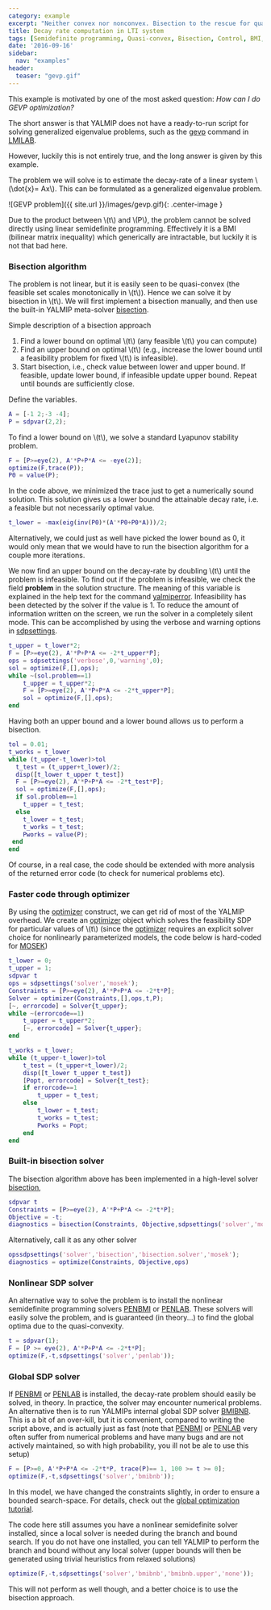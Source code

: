 ```yaml
---
category: example
excerpt: "Neither convex nor nonconvex. Bisection to the rescue for quasi-convex semidefinite program."
title: Decay rate computation in LTI system
tags: [Semidefinite programming, Quasi-convex, Bisection, Control, BMI, Bilinear matrix inequality, Generalized eigenvalue problem, GEVP]
date: '2016-09-16'
sidebar:
  nav: "examples"
header:
  teaser: "gevp.gif"
---
```


This example is motivated by one of the most asked question: *How can I do GEVP optimization?*

The short answer is that YALMIP does not have a ready-to-run script for solving generalized eigenvalue problems, such as the [gevp](http://www.mathworks.com/access/helpdesk/help/toolbox/robust/gevp.html) command in [LMILAB](/solver/lmilab).

However, luckily this is not entirely true, and the long answer is given by this example.

The problem we will solve is to estimate the decay-rate of a linear system  \\(\dot{x}= Ax\\). This can be formulated as a generalized eigenvalue problem.

![GEVP problem]({{ site.url }}/images/gevp.gif){: .center-image }

Due to the product between \\(t\\) and \\(P\\), the problem cannot be solved directly using linear semidefinite programming. Effectively it is a BMI (bilinear matrix inequality) which generically are intractable, but luckily it is not that bad here.

### Bisection algorithm

The problem is not linear, but it is easily seen to be quasi-convex (the feasible set scales monotonically in \\(t\\)). Hence we can solve it by bisection in \\(t\\). We will first implement a bisection manually, and then use the built-in YALMIP meta-solver [bisection](/command/bisection).

Simple description of a bisection approach

1. Find a lower bound on optimal \\(t\\) (any feasible \\(t\\) you can compute)
2. Find an upper bound on optimal \\(t\\) (e.g., increase the lower bound until a feasibility problem for fixed \\(t\\) is infeasible).
3. Start bisection, i.e., check value between lower and upper bound. If feasible, update lower bound, if infeasible update upper bound. Repeat until bounds are sufficiently close.

Define the variables.

````matlab
A = [-1 2;-3 -4];
P = sdpvar(2,2);
````

To find a lower bound on \\(t\\), we solve a standard Lyapunov stability problem.

````matlab
F = [P>=eye(2), A'*P+P*A <= -eye(2)];
optimize(F,trace(P));
P0 = value(P);
````

In the code above, we minimized the trace just to get a numerically sound solution. This solution gives us a lower bound the attainable decay rate, i.e. a feasible but not necessarily optimal value.

````matlab
t_lower = -max(eig(inv(P0)*(A'*P0+P0*A)))/2;
````
Alternatively, we could just as well have picked the lower bound as 0, it would only mean that we would have to run the bisection algorithm for a couple more iterations.

We now find an upper bound on the decay-rate by doubling \\(t\\) until the problem is infeasible. To find out if the problem is infeasible, we check the field **problem** in the solution structure. The meaning of this variable is explained in the help text for the command [yalmiperror](/command/yalmiperror). Infeasibility has been detected by the solver if the value is 1. To reduce the amount of information written on the screen, we run the solver in a completely silent mode. This can be accomplished by using the verbose and warning options in [sdpsettings](/command/sdpsettings).

````matlab
t_upper = t_lower*2;
F = [P>=eye(2), A'*P+P*A <= -2*t_upper*P];
ops = sdpsettings('verbose',0,'warning',0);
sol = optimize(F,[],ops);
while ~(sol.problem==1)
    t_upper = t_upper*2;
    F = [P>=eye(2), A'*P+P*A <= -2*t_upper*P];
    sol = optimize(F,[],ops);
end
````

Having both an upper bound and a lower bound allows us to perform a bisection.

````matlab
tol = 0.01;
t_works = t_lower
while (t_upper-t_lower)>tol
  t_test = (t_upper+t_lower)/2;
  disp([t_lower t_upper t_test])
  F = [P>=eye(2), A'*P+P*A <= -2*t_test*P];
  sol = optimize(F,[],ops);
  if sol.problem==1
    t_upper = t_test;
  else
    t_lower = t_test;
    t_works = t_test;
    Pworks = value(P);
 end
end
````

Of course, in a real case, the code should be extended with more analysis of the returned error code (to check for numerical problems etc).

### Faster code through optimizer

By using the [optimizer](/command/optimizer) construct, we can get rid of most of the YALMIP overhead. We create an [optimizer](/command/optimizer) object which solves the feasibility SDP for particular values of \\(t\\) (since the [optimizer](/command/optimizer) requires an explicit solver choice for nonlinearly parameterized models, the code below is hard-coded for [MOSEK](/solver/mosek))

````matlab
t_lower = 0;
t_upper = 1;
sdpvar t
ops = sdpsettings('solver','mosek');
Constraints = [P>=eye(2), A'*P+P*A <= -2*t*P];
Solver = optimizer(Constraints,[],ops,t,P);
[~, errorcode] = Solver{t_upper};
while ~(errorcode==1)
    t_upper = t_upper*2;
    [~, errorcode] = Solver{t_upper};
end

t_works = t_lower;
while (t_upper-t_lower)>tol
    t_test = (t_upper+t_lower)/2;
    disp([t_lower t_upper t_test])
    [Popt, errorcode] = Solver{t_test};
    if errorcode==1
        t_upper = t_test;
    else
        t_lower = t_test;
        t_works = t_test;
        Pworks = Popt;
    end
end
````


### Built-in bisection solver

The bisection algorithm above has been implemented in a high-level solver [bisection](/command/bisection),

````matlab
sdpvar t
Constraints = [P>=eye(2), A'*P+P*A <= -2*t*P];
Objective = -t;
diagnostics = bisection(Constraints, Objective,sdpsettings('solver','mosek'))
````
Alternatively, call it as any other solver

````matlab
opssdpsettings('solver','bisection','bisection.solver','mosek');
diagnostics = optimize(Constraints, Objective,ops)
````

### Nonlinear SDP solver

An alternative way to solve the problem is to install the nonlinear semidefinite programming solvers [PENBMI](/solver/penbmi) or [PENLAB](/solver/penlab). These solvers will easily solve the problem, and is guaranteed (in theory...) to find the global optima due to the quasi-convexity.

````matlab
t = sdpvar(1);
F = [P >= eye(2), A'*P+P*A <= -2*t*P];
optimize(F,-t,sdpsettings('solver','penlab'));
````

### Global SDP solver

If [PENBMI](/solver/penbmi) or [PENLAB](/solver/penlab) is installed, the decay-rate problem should easily be solved, in theory. In practice, the solver may encounter numerical problems. An alternative then is to run YALMIPs internal global SDP solver [BMIBNB](/solver/bmibnb). This is a bit of an over-kill, but it is convenient, compared to writing the script above, and is actually just as fast (note that [PENBMI](/solver/penbmi) or [PENLAB](/solver/penlab) very often suffer from numerical problems and have many bugs and are not actively maintained, so with high probability, you ill not be ale to use this setup)

````matlab
F = [P>=0, A'*P+P*A <= -2*t*P, trace(P)== 1, 100 >= t >= 0];
optimize(F,-t,sdpsettings('solver','bmibnb'));
````

In this model, we have changed the constraints slightly, in order to ensure a bounded search-space. For details, check out the [global optimization tutorial](/tutorial/globaloptimization/).

The code here still assumes you have a nonlinear semidefinite solver installed, since a local solver is needed during the branch and bound search. If you do not have one installed, you can tell YALMIP to perform the branch and bound without any local solver (upper bounds will then be generated using trivial heuristics from relaxed solutions)

````matlab
optimize(F,-t,sdpsettings('solver','bmibnb','bmibnb.upper','none'));
````
This will not perform as well though, and a better choice is to use the bisection approach.
